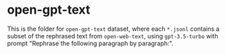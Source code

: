 # open-gpt-text

This is the folder for `open-gpt-text` dataset, where each `*.jsonl` contains a subset of the rephrased text from `open-web-text`, using `gpt-3.5-turbo` with prompt "Rephrase the following paragraph by paragraph:".
